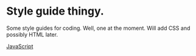 # Style guide thingy.

Some style guides for coding. Well, one at the moment. Will add CSS and possibly HTML later.

[JavaScript](https://github.com/jbt/styleguide/blob/master/javasript.md)
